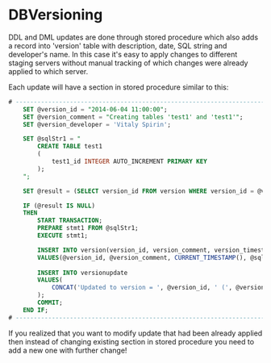 DBVersioning
============

DDL and DML updates are done through stored procedure which also adds a record into 'version' table with description, date, SQL string and developer's name.
In this case it's easy to apply changes to different staging servers without manual tracking of which changes were already applied to which server.

Each update will have a section in stored procedure similar to this:

```SQL
# ---------------------------------------------------------------------------
	SET @version_id = "2014-06-04 11:00:00";
	SET @version_comment = "Creating tables 'test1' and 'test1'";
	SET @version_developer = 'Vitaly Spirin';

	SET @sqlStr1 = "
		CREATE TABLE test1
		(
			test1_id INTEGER AUTO_INCREMENT PRIMARY KEY
		);
	";

	SET @result = (SELECT version_id FROM version WHERE version_id = @version_id);

	IF (@result IS NULL)
	THEN 
		START TRANSACTION;
		PREPARE stmt1 FROM @sqlStr1;
		EXECUTE stmt1;

		INSERT INTO version(version_id, version_comment, version_timestamp, version_sql, version_developer) 
		VALUES(@version_id, @version_comment, CURRENT_TIMESTAMP(), @sqlStr1, @version_developer);
		
		INSERT INTO versionupdate 
		VALUES( 
			CONCAT('Updated to version = ', @version_id, ' (', @version_comment, '). Author: ', @version_developer) 
		);
		COMMIT;
	END IF;
# ---------------------------------------------------------------------------
```

If you realized that you want to modify update that had been already applied then instead of changing existing section in stored procedure you need to add a new one with 
further change!
